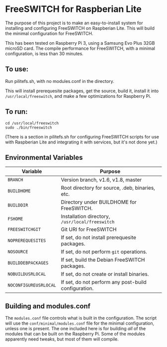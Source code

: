 # FreeSWITCH for Raspberian Lite

The purpose of this project is to make an easy-to-install system for
installing and configuring FreeSWITCH on Raspberian Lite.  This will build
the minimal configuration for FreeSWITCH.

This has been tested on Raspberry Pi 3, using a Samsung Evo Plus 32GB microSD
card.  The compile performance for FreeSWITCH, with a minimal configuration,
is less than 30 minutes.

## To use:

Run pilitefs.sh, with no modules.conf in the directory.

This will install prerequesite packages, get the source, build it, install it
into `/usr/local/freeswitch`, and make a few optimizations for Raspberry Pi.

## To run:

    cd /usr/local/freeswitch
    sudo ./bin/freeswitch

(There is a section in pilitefs.sh for configuring FreeSWITCH scripts for use
with Raspberian Lite and integrating it with services, but it's not done yet.)

## Environmental Variables

| Variable | Purpose |
|---|---|
| `BRANCH` | Version branch, v1.6, v1.8, master |
| `BUILDHOME` | Root directory for source, .deb, binaries, etc. |
| `BUILDDIR` | Directory under BUILDHOME for FreeSWITCH. |
| `FSHOME` | Installation directory, `/usr/local/freeswitch` |
| `FREESWITCHGIT` | Git URI for FreeSWITCH |
| `NOPREREQUESITES` | If set, do not install prerequesite packages. |
| `NOSOURCE` | If set, do not perform `git` operations. |
| `BUILDDEBPACKAGES` | If set, build the Debian FreeSWITCH packages. |
| `NOBUILDUSRLOCAL` | If set, do not create or install binaries. |
| `NOCONFIGUREUSRLOCAL` | If set, do not perform any post-build configuration. |

## Building and modules.conf

The `modules.conf` file controls what is built in the configuration.  The
script will use the `conf/minimal/modules.conf` file for the minimal
configuration, unless one is present.  The one included here is for
building _all_ of the modules that can be built on the Raspberry Pi.
Some of the modules apparently need tweaks, but most of them will compile.
